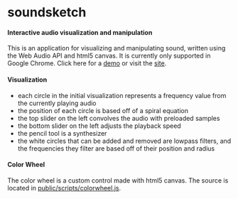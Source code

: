 # soundsketch
#### Interactive audio visualization and manipulation

This is an application for visualizing and manipulating sound, written using the Web Audio API and html5 canvas. 
It is currently only supported in Google Chrome.
Click here for a [demo](https://youtu.be/oDw39MN-DgA) or visit the [site](http://soundsketch.parseapp.com).

#### Visualization
* each circle in the initial visualization represents a frequency value from the currently playing audio
* the position of each circle is based off of a spiral equation
* the top slider on the left convolves the audio with preloaded samples
* the bottom slider on the left adjusts the playback speed
* the pencil tool is a synthesizer
* the white circles that can be added and removed are lowpass filters, and the frequencies they filter are based off of their position and radius

#### Color Wheel
The color wheel is a custom control made with html5 canvas. 
The source is located in [public/scripts/colorwheel.js](https://github.com/lshap/soundsketch/blob/master/public/scripts/colorwheel.js).
